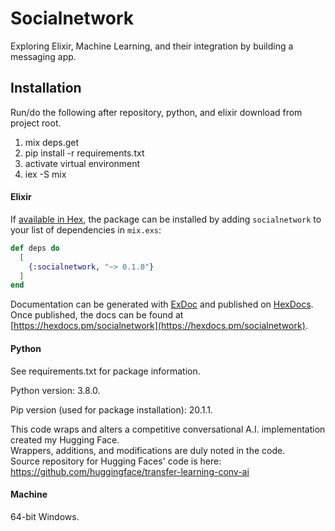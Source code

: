 # Socialnetwork

Exploring Elixir, Machine Learning, and their integration by building a messaging app.

## Installation

Run/do the following after repository, python, and elixir download from project root.
<ol>
<li>mix deps.get</li>
<li>pip install -r requirements.txt</li>
<li>activate virtual environment</li>
<li>iex -S mix</li>
</ol>


#### Elixir

If [available in Hex](https://hex.pm/docs/publish), the package can be installed
by adding `socialnetwork` to your list of dependencies in `mix.exs`:

```elixir
def deps do
  [
    {:socialnetwork, "~> 0.1.0"}
  ]
end
```

Documentation can be generated with [ExDoc](https://github.com/elixir-lang/ex_doc)
and published on [HexDocs](https://hexdocs.pm). Once published, the docs can
be found at [https://hexdocs.pm/socialnetwork](https://hexdocs.pm/socialnetwork).

#### Python

See requirements.txt for package information.

Python version: 3.8.0.

Pip version (used for package installation): 20.1.1.

This code wraps and alters a competitive conversational A.I. implementation created my Hugging Face.<br/>
Wrappers, additions, and modifications are duly noted in the code.<br/>
Source repository for Hugging Faces' code is here: https://github.com/huggingface/transfer-learning-conv-ai

#### Machine

64-bit Windows.
